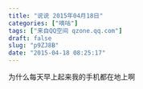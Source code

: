 ```yaml
---
title: "说说 2015年04月18日"
categories: ["嘀咕"]
tags: ["来自QQ空间 qzone.qq.com"]
draft: false
slug: "p9ZJ8B"
date: "2015-04-18 08:25:17"
---
```


为什么每天早上起来我的手机都在地上啊
